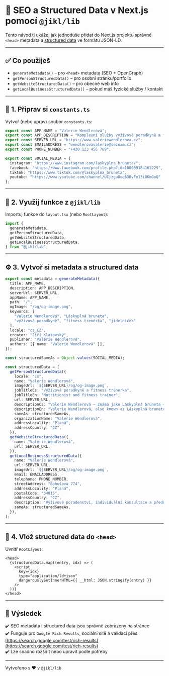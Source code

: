 
# 🧠 SEO a Structured Data v Next.js pomocí `@jikl/lib`

Tento návod ti ukáže, jak jednoduše přidat do Next.js projektu správné `<head>` metadata a [structured data](https://developers.google.com/search/docs/appearance/structured-data/intro-structured-data) ve formátu JSON-LD.

---

## ✅ Co použiješ

- `generateMetadata()` – pro `<head>` metadata (SEO + OpenGraph)
- `getPersonStructuredData()` – pro osobní stránku/portfolio
- `getWebsiteStructuredData()` – pro obecné web info
- `getLocalBusinessStructuredData()` – pokud máš fyzické služby / kontakt

---

## 📁 1. Připrav si `constants.ts`

Vytvoř (nebo uprav) soubor `constants.ts`:

```ts
export const APP_NAME = "Valerie Wendlerová";
export const APP_DESCRIPTION = "Komplexní služby výživové poradkyně a fitness trenérky.";
export const SERVER_URL = "https://www.valeriewendlerova.cz";
export const EMAILADDRESS = "wendlerovavalerie@seznam.cz";
export const PHONE_NUMBER = "+420 123 456 789";

export const SOCIAL_MEDIA = {
  instagram: "https://www.instagram.com/laskyplna_bruneta/",
  facebook: "https://www.facebook.com/profile.php?id=100089184162229",
  tiktok: "https://www.tiktok.com/@laskyplna_bruneta",
  youtube: "https://www.youtube.com/channel/UCjzguOuq63BvFo13iOKmGoQ"
};
```

---

## 🧠 2. Využij funkce z `@jikl/lib`

Importuj funkce do `layout.tsx` (nebo `RootLayout`):

```ts
import {
  generateMetadata,
  getPersonStructuredData,
  getWebsiteStructuredData,
  getLocalBusinessStructuredData,
} from "@jikl/lib";
```

---

## ⚙️ 3. Vytvoř si metadata a structured data

```ts
export const metadata = generateMetadata({
  title: APP_NAME,
  description: APP_DESCRIPTION,
  serverUrl: SERVER_URL,
  appName: APP_NAME,
  path: "/",
  ogImage: "/og/og-image.png",
  keywords: [
    "Valerie Wendlerová", "Láskyplná bruneta",
    "výživová poradkyně", "fitness trenérka", "jídelníček"
  ],
  locale: "cs_CZ",
  creator: "Jiří Klatovský",
  publisher: "Valerie Wendlerová",
  authors: [{ name: "Valerie Wendlerová" }],
});
```

```ts
const structuredSameAs = Object.values(SOCIAL_MEDIA);

const structuredData = [
  getPersonStructuredData({
    locale: "cs",
    name: "Valerie Wendlerová",
    imageUrl: `${SERVER_URL}/og/og-image.png`,
    jobTitleCs: "Výživová poradkyně a fitness trenérka",
    jobTitleEn: "Nutritionist and fitness trainer",
    url: SERVER_URL,
    descriptionCs: "Valerie Wendlerová – známá jako Láskyplná bruneta – nabízí individuální výživové poradenství, konzultace a přednášky pro školy a firmy.",
    descriptionEn: "Valerie Wendlerová, also known as Láskyplná bruneta, offers nutritional consulting, personal coaching, and lectures for schools and companies.",
    sameAs: structuredSameAs,
    organizationName: "Valerie Wendlerová",
    addressLocality: "Planá",
    addressCountry: "CZ",
  }),
  getWebsiteStructuredData({
    name: "Valerie Wendlerová",
    url: SERVER_URL,
  }),
  getLocalBusinessStructuredData({
    name: "Valerie Wendlerová",
    url: SERVER_URL,
    imageUrl: `${SERVER_URL}/og/og-image.png`,
    email: EMAILADDRESS,
    telephone: PHONE_NUMBER,
    streetAddress: "Bohušova 774",
    addressLocality: "Planá",
    postalCode: "34815",
    addressCountry: "CZ",
    description: "Výživové poradenství, individuální konzultace a přednášky pro školy a firmy.",
    sameAs: structuredSameAs,
  }),
];
```

---

## 🧱 4. Vlož structured data do `<head>`

Uvnitř `RootLayout`:

```tsx
<head>
  {structuredData.map((entry, idx) => (
    <script
      key={idx}
      type="application/ld+json"
      dangerouslySetInnerHTML={{ __html: JSON.stringify(entry) }}
    />
  ))}
</head>
```

---

## 🎯 Výsledek

✔️ SEO metadata i structured data jsou správně zobrazeny na stránce  
✔️ Funguje pro `Google Rich Results`, sociální sítě a validaci přes [https://search.google.com/test/rich-results](https://search.google.com/test/rich-results)  
✔️ Lze snadno rozšířit nebo upravit podle potřeby

---

Vytvořeno s ❤️ v `@jikl/lib`
